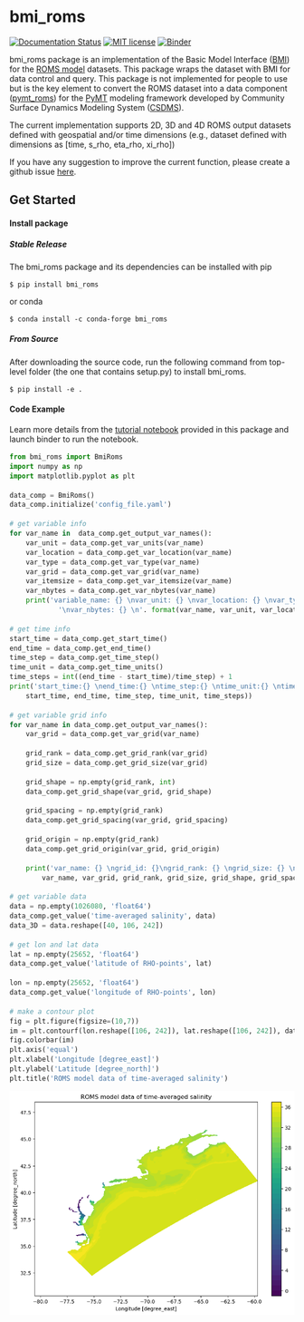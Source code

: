 # bmi_roms
[![Documentation Status](https://readthedocs.org/projects/bmi_roms/badge/?version=latest)](https://bmi_roms.readthedocs.io/en/latest/?badge=latest)
[![MIT license](https://img.shields.io/badge/License-MIT-blue.svg)](https://github.com/gantian127/bmi_roms/blob/master/LICENSE.txt)
[![Binder](https://mybinder.org/badge_logo.svg)](https://mybinder.org/v2/gh/gantian127/bmi_roms/master?filepath=notebooks%2Fbmi_roms.ipynb)

bmi_roms package is an implementation of the Basic Model Interface ([BMI](https://bmi-spec.readthedocs.io/en/latest/)) for
the [ROMS model](https://www.myroms.org/) datasets. This package wraps the dataset with BMI for 
data control and query. This package is not implemented for people to use but is the key element to convert the ROMS dataset into 
a data component ([pymt_roms](https://pymt-roms.readthedocs.io/)) for 
the [PyMT](https://pymt.readthedocs.io/en/latest/?badge=latest) modeling framework developed 
by Community Surface Dynamics Modeling System ([CSDMS](https://csdms.colorado.edu/wiki/Main_Page)). 

The current implementation supports 2D, 3D and 4D ROMS output datasets defined with geospatial and/or time dimensions 
(e.g., dataset defined with dimensions as [time, s_rho, eta_rho, xi_rho])

If you have any suggestion to improve the current function, please create a github issue 
[here](https://github.com/gantian127/bmi_roms/issues).

## Get Started

#### Install package

##### Stable Release

The bmi_roms package and its dependencies can be installed with pip
```
$ pip install bmi_roms
```

or conda
```
$ conda install -c conda-forge bmi_roms 
```

##### From Source

After downloading the source code, run the following command from top-level folder 
(the one that contains setup.py) to install bmi_roms.
```
$ pip install -e .
```

#### Code Example

Learn more details from the [tutorial notebook](https://github.com/gantian127/bmi_roms/blob/master/notebooks/bmi_roms.ipynb) 
provided in this package and launch binder to run the notebook.

```python
from bmi_roms import BmiRoms
import numpy as np
import matplotlib.pyplot as plt

data_comp = BmiRoms()
data_comp.initialize('config_file.yaml')

# get variable info
for var_name in  data_comp.get_output_var_names():
    var_unit = data_comp.get_var_units(var_name)
    var_location = data_comp.get_var_location(var_name)
    var_type = data_comp.get_var_type(var_name)
    var_grid = data_comp.get_var_grid(var_name)
    var_itemsize = data_comp.get_var_itemsize(var_name)
    var_nbytes = data_comp.get_var_nbytes(var_name)
    print('variable_name: {} \nvar_unit: {} \nvar_location: {} \nvar_type: {} \nvar_grid: {} \nvar_itemsize: {}' 
            '\nvar_nbytes: {} \n'. format(var_name, var_unit, var_location, var_type, var_grid, var_itemsize, var_nbytes))

# get time info
start_time = data_comp.get_start_time()
end_time = data_comp.get_end_time()
time_step = data_comp.get_time_step()
time_unit = data_comp.get_time_units()
time_steps = int((end_time - start_time)/time_step) + 1
print('start_time:{} \nend_time:{} \ntime_step:{} \ntime_unit:{} \ntime_steps:{} \n'.format(
    start_time, end_time, time_step, time_unit, time_steps))

# get variable grid info 
for var_name in data_comp.get_output_var_names():
    var_grid = data_comp.get_var_grid(var_name)
    
    grid_rank = data_comp.get_grid_rank(var_grid) 
    grid_size = data_comp.get_grid_size(var_grid)
    
    grid_shape = np.empty(grid_rank, int)
    data_comp.get_grid_shape(var_grid, grid_shape)
    
    grid_spacing = np.empty(grid_rank)
    data_comp.get_grid_spacing(var_grid, grid_spacing)
    
    grid_origin = np.empty(grid_rank)
    data_comp.get_grid_origin(var_grid, grid_origin)
    
    print('var_name: {} \ngrid_id: {}\ngrid_rank: {} \ngrid_size: {} \ngrid_shape: {} \ngrid_spacing: {} \ngrid_origin: {} \n'.format(
        var_name, var_grid, grid_rank, grid_size, grid_shape, grid_spacing, grid_origin))

# get variable data 
data = np.empty(1026080, 'float64')
data_comp.get_value('time-averaged salinity', data)
data_3D = data.reshape([40, 106, 242])

# get lon and lat data
lat = np.empty(25652, 'float64')
data_comp.get_value('latitude of RHO-points', lat)

lon = np.empty(25652, 'float64')
data_comp.get_value('longitude of RHO-points', lon)

# make a contour plot
fig = plt.figure(figsize=(10,7))
im = plt.contourf(lon.reshape([106, 242]), lat.reshape([106, 242]), data_3D[0], levels=36)
fig.colorbar(im)
plt.axis('equal')
plt.xlabel('Longitude [degree_east]')
plt.ylabel('Latitude [degree_north]')
plt.title('ROMS model data of time-averaged salinity')
```

![plot](docs/source/_static/contour_plot.png)





